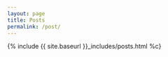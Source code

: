 ```yaml
---
layout: page
title: Posts
permalink: /post/
---
```


{% include {{ site.baseurl }}_includes/posts.html %c}

